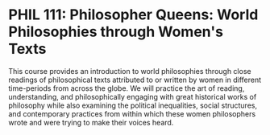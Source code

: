 # PHIL 111: Philosopher Queens: World Philosophies through Women's Texts

This course provides an introduction to world philosophies through close readings of philosophical texts attributed to or written by women in different time-periods from across the globe. We will practice the art of reading, understanding, and philosophically engaging with great historical works of philosophy while also examining the political inequalities, social structures, and contemporary practices from within which these women philosophers wrote and were trying to make their voices heard.